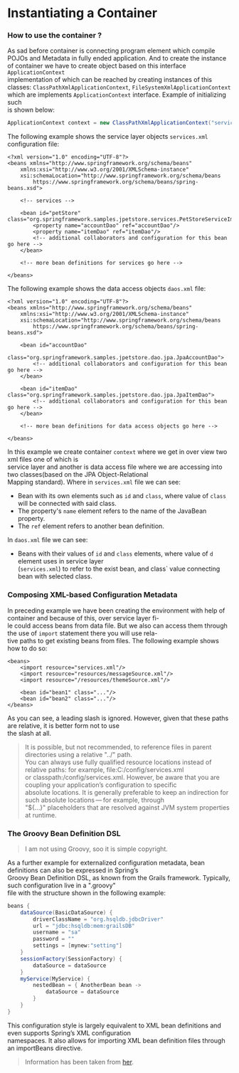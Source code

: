 # Instantiating a Container

### How to use the container ?

As sad before container is connecting program element which compile POJOs and Metadata in fully ended 
application. And to create the instance of container we have to create object based on this interface `ApplicationContext`   
implementation of which can be reached by creating instances of this classes: `ClassPathXmlApplicationContext`, 
`FileSystemXmlApplicationContext` which are implements `ApplicationContext` interface. Example of initializing such  
is shown below: 

```java
ApplicationContext context = new ClassPathXmlApplicationContext("services.xml", "daos.xml");
```
The following example shows the service layer objects `services.xml` configuration file:
```mxml
<?xml version="1.0" encoding="UTF-8"?>
<beans xmlns="http://www.springframework.org/schema/beans"
    xmlns:xsi="http://www.w3.org/2001/XMLSchema-instance"
    xsi:schemaLocation="http://www.springframework.org/schema/beans
        https://www.springframework.org/schema/beans/spring-beans.xsd">

    <!-- services -->

    <bean id="petStore" class="org.springframework.samples.jpetstore.services.PetStoreServiceImpl">
        <property name="accountDao" ref="accountDao"/>
        <property name="itemDao" ref="itemDao"/>
        <!-- additional collaborators and configuration for this bean go here -->
    </bean>

    <!-- more bean definitions for services go here -->

</beans>
```
The following example shows the data access objects `daos.xml` file:
```mxml
<?xml version="1.0" encoding="UTF-8"?>
<beans xmlns="http://www.springframework.org/schema/beans"
    xmlns:xsi="http://www.w3.org/2001/XMLSchema-instance"
    xsi:schemaLocation="http://www.springframework.org/schema/beans
        https://www.springframework.org/schema/beans/spring-beans.xsd">

    <bean id="accountDao"
        class="org.springframework.samples.jpetstore.dao.jpa.JpaAccountDao">
        <!-- additional collaborators and configuration for this bean go here -->
    </bean>

    <bean id="itemDao" class="org.springframework.samples.jpetstore.dao.jpa.JpaItemDao">
        <!-- additional collaborators and configuration for this bean go here -->
    </bean>

    <!-- more bean definitions for data access objects go here -->

</beans>
```
In this example we create container `context` where we get in over view two xml files one of which is  
service layer and another is data access file where we are accessing into two classes(based on the JPA Object-Relational  
Mapping standard). Where in `services.xml` file we can see:
* Bean with its own elements such as `id` and `class`, where value of `class` will be connected with said class.
* The property's `name` element refers to the name of the JavaBean property.
* The `ref` element refers to another bean definition.

In `daos.xml` file we can see: 
* Beans with their values of `id` and `class` elements, where value of `d` element uses in service layer  
(`services.xml`) to refer to the exist bean, and class` value connecting bean with selected class.

### Composing XML-based Configuration Metadata
In preceding example we have been creating the environment with help of container and because of this, over service layer fi-  
le could access beans from data file. But we also can access them through the use of `import` statement there you will use rela-  
tive paths to get existing beans from files. The following example shows how to do so:  
```mxml
<beans>
    <import resource="services.xml"/>
    <import resource="resources/messageSource.xml"/>
    <import resource="/resources/themeSource.xml"/>

    <bean id="bean1" class="..."/>
    <bean id="bean2" class="..."/>
</beans>  
```
As you can see, a leading slash is ignored. However, given that these paths are relative, it is better form not to use  
the slash at all.  
>It is possible, but not recommended, to reference files in parent directories using a relative "../" path.  
You can always use fully qualified resource locations instead of relative paths: for example, file:C:/config/services.xml  
or classpath:/config/services.xml. However, be aware that you are coupling your application’s configuration to specific  
absolute locations. It is generally preferable to keep an indirection for such absolute locations — for example, through  
"${…​}" placeholders that are resolved against JVM system properties at runtime.  

### The Groovy Bean Definition DSL
> I am not using Groovy, soo it is simple copyright.

As a further example for externalized configuration metadata, bean definitions can also be expressed in Spring’s  
Groovy Bean Definition DSL, as known from the Grails framework. Typically, such configuration live in a ".groovy"  
file with the structure shown in the following example:  
```groovy
beans {
    dataSource(BasicDataSource) {
        driverClassName = "org.hsqldb.jdbcDriver"
        url = "jdbc:hsqldb:mem:grailsDB"
        username = "sa"
        password = ""
        settings = [mynew:"setting"]
    }
    sessionFactory(SessionFactory) {
        dataSource = dataSource
    }
    myService(MyService) {
        nestedBean = { AnotherBean bean ->
            dataSource = dataSource
        }
    }
}
```
This configuration style is largely equivalent to XML bean definitions and even supports Spring’s XML configuration  
namespaces. It also allows for importing XML bean definition files through an importBeans directive.  

>Information has been taken from [her](https://docs.spring.io/spring/docs/current/spring-framework-reference/core.html).